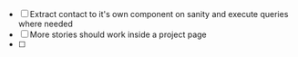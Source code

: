- [ ] Extract contact to it's own component on sanity and execute queries where needed
- [ ] More stories should work inside a project page
- [ ] 